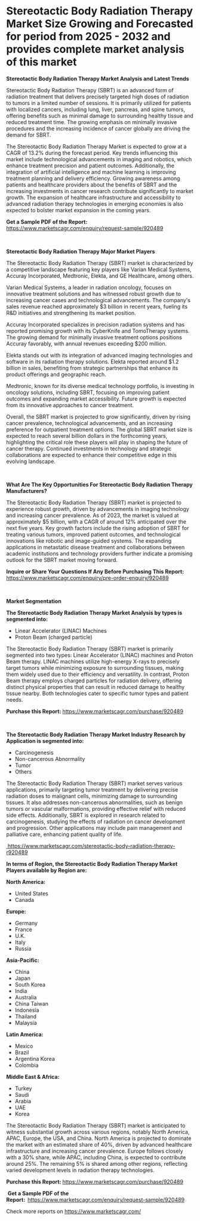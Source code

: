 <p><h1>Stereotactic Body Radiation Therapy Market Size Growing and Forecasted for period from 2025 - 2032 and provides complete market analysis of this market</h1></p><p><strong>Stereotactic Body Radiation Therapy Market Analysis and Latest Trends</strong></p>
<p><p>Stereotactic Body Radiation Therapy (SBRT) is an advanced form of radiation treatment that delivers precisely targeted high doses of radiation to tumors in a limited number of sessions. It is primarily utilized for patients with localized cancers, including lung, liver, pancreas, and spine tumors, offering benefits such as minimal damage to surrounding healthy tissue and reduced treatment time. The growing emphasis on minimally invasive procedures and the increasing incidence of cancer globally are driving the demand for SBRT. </p><p>The Stereotactic Body Radiation Therapy Market is expected to grow at a CAGR of 13.2% during the forecast period. Key trends influencing this market include technological advancements in imaging and robotics, which enhance treatment precision and patient outcomes. Additionally, the integration of artificial intelligence and machine learning is improving treatment planning and delivery efficiency. Growing awareness among patients and healthcare providers about the benefits of SBRT and the increasing investments in cancer research contribute significantly to market growth. The expansion of healthcare infrastructure and accessibility to advanced radiation therapy technologies in emerging economies is also expected to bolster market expansion in the coming years.</p></p>
<p><strong>Get a Sample PDF of the Report:&nbsp;</strong> <a href="https://www.marketscagr.com/enquiry/request-sample/920489?utm_campaign=2194&utm_medium=2&utm_source=Github&utm_content=ia&utm_term=06032025&utm_id=stereotactic-body-radiation-therapy">https://www.marketscagr.com/enquiry/request-sample/920489</a></p>
<p>&nbsp;</p>
<p><strong>Stereotactic Body Radiation Therapy Major Market Players</strong></p>
<p><p>The Stereotactic Body Radiation Therapy (SBRT) market is characterized by a competitive landscape featuring key players like Varian Medical Systems, Accuray Incorporated, Medtronic, Elekta, and GE Healthcare, among others. </p><p>Varian Medical Systems, a leader in radiation oncology, focuses on innovative treatment solutions and has witnessed robust growth due to increasing cancer cases and technological advancements. The company's sales revenue reached approximately $3 billion in recent years, fueling its R&D initiatives and strengthening its market position.</p><p>Accuray Incorporated specializes in precision radiation systems and has reported promising growth with its CyberKnife and TomoTherapy systems. The growing demand for minimally invasive treatment options positions Accuray favorably, with annual revenues exceeding $200 million.</p><p>Elekta stands out with its integration of advanced imaging technologies and software in its radiation therapy solutions. Elekta reported around $1.2 billion in sales, benefiting from strategic partnerships that enhance its product offerings and geographic reach.</p><p>Medtronic, known for its diverse medical technology portfolio, is investing in oncology solutions, including SBRT, focusing on improving patient outcomes and expanding market accessibility. Future growth is expected from its innovative approaches to cancer treatment.</p><p>Overall, the SBRT market is projected to grow significantly, driven by rising cancer prevalence, technological advancements, and an increasing preference for outpatient treatment options. The global SBRT market size is expected to reach several billion dollars in the forthcoming years, highlighting the critical role these players will play in shaping the future of cancer therapy. Continued investments in technology and strategic collaborations are expected to enhance their competitive edge in this evolving landscape.</p></p>
<p>&nbsp;</p>
<p><strong>What Are The Key Opportunities For Stereotactic Body Radiation Therapy Manufacturers?</strong></p>
<p><p>The Stereotactic Body Radiation Therapy (SBRT) market is projected to experience robust growth, driven by advancements in imaging technology and increasing cancer prevalence. As of 2023, the market is valued at approximately $5 billion, with a CAGR of around 12% anticipated over the next five years. Key growth factors include the rising adoption of SBRT for treating various tumors, improved patient outcomes, and technological innovations like robotic and image-guided systems. The expanding applications in metastatic disease treatment and collaborations between academic institutions and technology providers further indicate a promising outlook for the SBRT market moving forward.</p></p>
<p><strong>Inquire or Share Your Questions If Any Before Purchasing This Report:</strong> <a href="https://www.marketscagr.com/enquiry/pre-order-enquiry/920489?utm_campaign=2194&utm_medium=2&utm_source=Github&utm_content=ia&utm_term=06032025&utm_id=stereotactic-body-radiation-therapy">https://www.marketscagr.com/enquiry/pre-order-enquiry/920489</a></p>
<p>&nbsp;</p>
<p><strong>Market Segmentation</strong></p>
<p><strong>The Stereotactic Body Radiation Therapy Market Analysis by types is segmented into:</strong></p>
<p><ul><li>Linear Accelerator (LINAC) Machines</li><li>Proton Beam (charged particle)</li></ul></p>
<p><p>The Stereotactic Body Radiation Therapy (SBRT) market is primarily segmented into two types: Linear Accelerator (LINAC) machines and Proton Beam therapy. LINAC machines utilize high-energy X-rays to precisely target tumors while minimizing exposure to surrounding tissues, making them widely used due to their efficiency and versatility. In contrast, Proton Beam therapy employs charged particles for radiation delivery, offering distinct physical properties that can result in reduced damage to healthy tissue nearby. Both technologies cater to specific tumor types and patient needs.</p></p>
<p><strong>Purchase this Report:&nbsp;</strong><a href="https://www.marketscagr.com/purchase/920489?utm_campaign=2194&utm_medium=2&utm_source=Github&utm_content=ia&utm_term=06032025&utm_id=stereotactic-body-radiation-therapy">https://www.marketscagr.com/purchase/920489</a></p>
<p>&nbsp;</p>
<p><strong>The Stereotactic Body Radiation Therapy Market Industry Research by Application is segmented into:</strong></p>
<p><ul><li>Carcinogenesis</li><li>Non-cancerous Abnormality</li><li>Tumor</li><li>Others</li></ul></p>
<p><p>The Stereotactic Body Radiation Therapy (SBRT) market serves various applications, primarily targeting tumor treatment by delivering precise radiation doses to malignant cells, minimizing damage to surrounding tissues. It also addresses non-cancerous abnormalities, such as benign tumors or vascular malformations, providing effective relief with reduced side effects. Additionally, SBRT is explored in research related to carcinogenesis, studying the effects of radiation on cancer development and progression. Other applications may include pain management and palliative care, enhancing patient quality of life.</p></p>
<p><a href="https://www.marketscagr.com/stereotactic-body-radiation-therapy-r920489?utm_campaign=2194&utm_medium=2&utm_source=Github&utm_content=ia&utm_term=06032025&utm_id=stereotactic-body-radiation-therapy">&nbsp;https://www.marketscagr.com/stereotactic-body-radiation-therapy-r920489</a></p>
<p><strong>In terms of Region, the Stereotactic Body Radiation Therapy Market Players available by Region are:</strong></p>
<p>
    <p> <strong> North America: </strong>
        <ul>
            <li>United States</li>
            <li>Canada</li>
        </ul>
        </p> 
    <p> <strong> Europe: </strong>
        <ul>
            <li>Germany</li>
            <li>France</li>
            <li>U.K.</li>
            <li>Italy</li>
            <li>Russia</li>
        </ul>
        </p> 
    <p> <strong> Asia-Pacific: </strong>
        <ul>
            <li>China</li>
            <li>Japan</li>
            <li>South Korea</li>
            <li>India</li>
            <li>Australia</li>
            <li>China Taiwan</li>
            <li>Indonesia</li>
            <li>Thailand</li>
            <li>Malaysia</li>
        </ul>
        </p> 
    <p> <strong> Latin America: </strong>
        <ul>
            <li>Mexico</li>
            <li>Brazil</li>
            <li>Argentina Korea</li>
            <li>Colombia</li>
        </ul>
        </p> 
    <p> <strong> Middle East & Africa: </strong>
        <ul>
            <li>Turkey</li>
            <li>Saudi</li>
            <li>Arabia</li>
            <li>UAE</li>
            <li>Korea</li>
        </ul>
    </p>
    </p>
<p><p>The Stereotactic Body Radiation Therapy (SBRT) market is anticipated to witness substantial growth across various regions, notably North America, APAC, Europe, the USA, and China. North America is projected to dominate the market with an estimated share of 40%, driven by advanced healthcare infrastructure and increasing cancer prevalence. Europe follows closely with a 30% share, while APAC, including China, is expected to contribute around 25%. The remaining 5% is shared among other regions, reflecting varied development levels in radiation therapy technologies.</p></p>
<p><strong>Purchase this Report: </strong><a href="https://www.marketscagr.com/purchase/920489?utm_campaign=2194&utm_medium=2&utm_source=Github&utm_content=ia&utm_term=06032025&utm_id=stereotactic-body-radiation-therapy">https://www.marketscagr.com/purchase/920489</a></p>
<p>&nbsp;<strong>Get a Sample PDF of the Report:&nbsp;&nbsp;</strong><a href="https://www.marketscagr.com/enquiry/request-sample/920489?utm_campaign=2194&utm_medium=2&utm_source=Github&utm_content=ia&utm_term=06032025&utm_id=stereotactic-body-radiation-therapy">https://www.marketscagr.com/enquiry/request-sample/920489</a></p>
<p><strong></strong></p>
<p>Check more reports on <a href="https://www.marketscagr.com/?utm_campaign=2194&utm_medium=2&utm_source=Github&utm_content=ia&utm_term=06032025&utm_id=stereotactic-body-radiation-therapy">https://www.marketscagr.com/</a></p>
